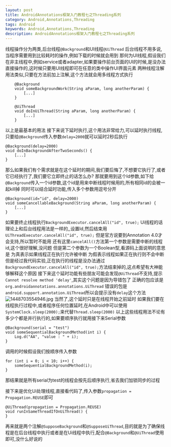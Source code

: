 ```yaml
---
layout: post
title: AndroidAnnotations框架入门教程七之Threading系列
category: Android,Annotations,Threading
tags: Android
keywords: Android,Annotations,Threading
description: AndroidAnnotations框架入门教程七之Threading系列
---
```


线程操作分为两类,后台线程`@Background`和UI线程`@UiThread`
后台线程不用多说,当程序需要用到比较耗时的操作,例如下载的时候就会用到
那何为UI线程,假设我们在非主线程中,例如service或者adapter,如果要操作前台页面的UI的时候,是没办法直接操作的,这时候只要用UI线程即可在任意的类中操作UI界面元素
两种线程注解用法类似,只要在方法前加上注解,这个方法就会用多线程方式执行

```
    @Background
    void someBackgroundWork(String aParam, long anotherParam) {
        [...]
    }
    
    @UiThread
    void doInUiThread(String aParam, long anotherParam) {
        [...]
    }
```
    
以上是最基本的用法
接下来说下延时执行,这个用法非常给力,可以延时执行线程,只要给`@Background`传入参数`delay=2000`就可以延时2秒后执行

    @Background(delay=2000)
    void doInBackgroundAfterTwoSeconds() {
        [...]
    }

那么如果我们有个需求就是在这个延时的期间,我们要后悔了,不想要它执行了,或者它已经执行了,我们要它立即终止的话怎么办?
那就要用到这个Id参数,如下给`@Background`传入一个id参数,这个id是用来中断线程时候用的,所有相同id的会被一起kill掉
同时可以结合延时功能,传入多个参数用逗号分开

    @Background(id="id", delay=2000)
    void someCancellableBackground(String aParam, long anotherParam) {
        [...]
    }

如果要终止线程执行`BackgroundExecutor.cancelAll("id", true);`
Ui线程的话理论上和后台线程用法是一样的,,设置Id,然后结束用`UiThreadExecutor.cancelAll("id", true);`
但是官方说要到Annotation 4.0才会支持,所以暂时不能用
还有这里`cancelAll()`方法第一个参数是需要中断的线程id,这个很好理解,没问题
但是第二个参数为一个Boolean型,看源码上面说明的意思是
为真表示如果线程正在执行允许被中断
为假表示线程如果正在执行则不会中断
但是经过我代码实验,正在执行的线程是没办法通过`BackgroundExecutor.cancelAll("id", true);`方法结束掉的,这点希望有大神能够解释这个原因
接下来这个延时功能有些朋友可能会发现`@UiThread`不支持,提示`Cannot resolve method 'delay'`,其实这个问题是因为导错包了
正确的包应该是`org.androidannotations.annotations.UiThread`
错误的包是`android.support.annotation.UiThread`所以会提示没有`delay`这个方法
![][1]
当然了,这个延时只是在线程开始之前延时
如果我们要在线程执行过程中,或者程序任何位置延时,在Android中可以使用`SystemClock.sleep(2000);`来代替`Thread.sleep(2000)`
以上这些线程用法不论有多少个都是并行执行的,如果要顺序执行就用接下来Serial参数

    @Background(serial = "test")
    void someSequentialBackgroundMethod(int i) {
        Log.d("AA", "value : " + i);
    }

调用的时候假设我们按顺序传入参数

    for (int i = 0; i < 10; i++) {
        someSequentialBackgroundMethod(i);
    }
    
那结果就是所有serial为test的线程会按先后顺序执行,省去我们加锁同步的过程

接下来是优化Ui处理线程,直接看代码了,传入参数`propagation = Propagation.REUSE`即可

    @UiThread(propagation = Propagation.REUSE)
    void runInSameThreadIfOnUiThread() {
    }

再来就是两个注解`@SupposeBackground`和`@SupposeUiThread`,目的就是为了确保线程是在后台线程中执行或者是在Ui线程中执行,配合`@Background`和`@UiThread`使用即可,没什么好说的

  [1]: /assets/images/Android-Annotations-7-Threading/1448703554946.jpg "1448703554946.jpg"
